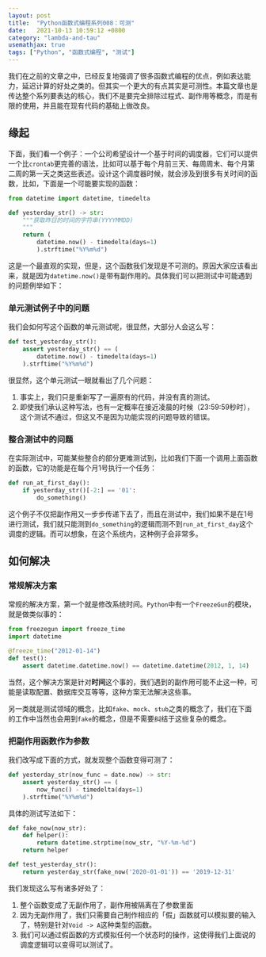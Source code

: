 ```yaml
---
layout: post
title:  "Python函数式编程系列008：可测"
date:   2021-10-13 10:59:12 +0800
category: "lambda-and-tau"
usemathjax: true
tags: ["Python", "函数式编程", "测试"]
---
```


我们在之前的文章之中，已经反复地强调了很多函数式编程的优点，例如表达能力，延迟计算的好处之类的。但其实一个更大的有点其实是可测性。本篇文章也是传达整个系列要表达的核心，我们不是要完全排除过程式、副作用等概念，而是有限的使用，并且能在现有代码的基础上做改良。

## 缘起

下面，我们看一个例子：一个公司希望设计一个基于时间的调度器，它们可以提供一个比`crontab`更完善的语法，比如可以基于每个月前三天、每周周末、每个月第二周的第一天之类这些表述。设计这个调度器时候，就会涉及到很多有关时间的函数，比如，下面是一个可能要实现的函数：

```python
from datetime import datetime, timedelta

def yesterday_str() -> str:
    """获取昨日的时间的字符串(YYYYMMDD)
    """
    return (
        datetime.now() - timedelta(days=1)
        ).strftime("%Y%m%d")
```

这是一个最直观的实现，但是，这个函数我们发现是不可测的。原因大家应该看出来，就是因为`datetime.now()`是带有副作用的。具体我们可以把测试中可能遇到的问题例举如下：

### 单元测试例子中的问题

我们会如何写这个函数的单元测试呢，很显然，大部分人会这么写：

```python
def test_yesterday_str():
    assert yesterday_str() == (
        datetime.now() - timedelta(days=1)
    ).strftime("%Y%m%d")
```

很显然，这个单元测试一眼就看出了几个问题：

1. 事实上，我们只是重新写了一遍原有的代码，并没有真的测试。
2. 即使我们承认这种写法，也有一定概率在接近凌晨的时候（23:59:59秒时），这个测试不通过，但这又不是因为功能实现的问题导致的错误。

### 整合测试中的问题

在实际测试中，可能某些整合的部分更难测试到，比如我们下面一个调用上面函数的函数，它的功能是在每个月1号执行一个任务：

```python
def run_at_first_day():
    if yesterday_str()[-2:] == '01':
        do_something()
```

这个例子不仅把副作用又一步步传递下去了，而且在测试中，我们如果不是在1号进行测试，我们就只能测到`do_something`的逻辑而测不到`run_at_first_day`这个调度的逻辑。而可以想象，在这个系统内，这种例子会非常多。

## 如何解决

### 常规解决方案

常规的解决方案，第一个就是修改系统时间。`Python`中有一个`FreezeGun`的模块，就是做类似事的：

```python
from freezegun import freeze_time
import datetime

@freeze_time("2012-01-14")
def test():
    assert datetime.datetime.now() == datetime.datetime(2012, 1, 14)
```

当然，这个解决方案是针对**时间**这个事的，我们遇到的副作用可能不止这一种，可能是读取配置、数据库交互等等，这种方案无法解决这些事。

另一类就是测试领域的概念，比如`fake`、`mock`、`stub`之类的概念了，我们在下面的工作中当然也会用到`fake`的概念，但是不需要纠结于这些复杂的概念。

### 把副作用函数作为参数

我们改写成下面的方式，就发现整个函数变得可测了：

```python
def yesterday_str(now_func = date.now) -> str:
    assert yesterday_str() == (
        now_func() - timedelta(days=1)
    ).strftime("%Y%m%d")
```

具体的测试写法如下：

```python
def fake_now(now_str):
    def helper():
        return datetime.strptime(now_str, "%Y-%m-%d")
    return helper

def test_yesterday_str():
    return yesterday_str(fake_now('2020-01-01')) == '2019-12-31'
```

我们发现这么写有诸多好处了：

1. 整个函数变成了无副作用了，副作用被隔离在了参数里面
2. 因为无副作用了，我们只需要自己制作相应的「假」函数就可以模拟要的输入了，特别是针对`Void -> A`这种类型的函数。
3. 我们可以通过假函数的方式模拟任何一个状态时的操作，这使得我们上面说的调度逻辑可以变得可以测试了。


